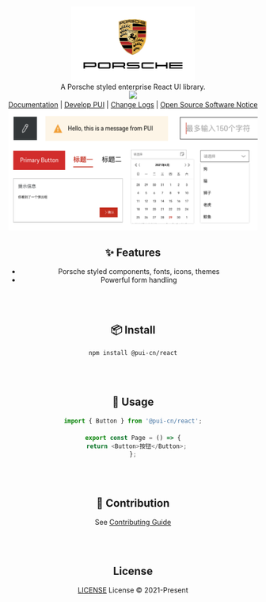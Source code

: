 <div align="center">
  <picture>
    <source media="(prefers-color-scheme: dark)" srcset="./logo-dark.svg" />
    <img src="./logo-light.svg" height="150" />
  </picture>
</div>

<div align="center">
A Porsche styled enterprise React UI library.
<div>
<div align="center">
  <a href="https://www.npmjs.com/package/@pui-cn/react"><img src="https://img.shields.io/badge/ver%200.1.67-black"></a>
<div>

<div align="center">
 <a href="https://porsche-design-system.github.io/porsche-design-system-china/docs/">Documentation</a> | <a href="https://porsche-design-system.github.io/porsche-design-system-china/docs/?path=/docs/coding-develop-pui--docs">Develop PUI</a> | <a href="https://porsche-design-system.github.io/porsche-design-system-china/docs/?path=/docs/coding-change-logs--docs">Change Logs</a> | <a href="https://github.com/porsche-design-system/porsche-design-system-china/blob/develop/NOTICE.txt">Open Source Software Notice</a>
</div>
<img src="pui.png" >

## ✨ Features

- Porsche styled components, fonts, icons, themes
- Powerful form handling

<br/>
<br/>

## 📦 Install

```sh
npm install @pui-cn/react
```

<br/>
<br/>

## 🔨 Usage

```ts
import { Button } from '@pui-cn/react';

export const Page = () => {
  return <Button>按钮</Button>;
};
```

<br/>
<br/>

## 🤝 Contribution

See [Contributing Guide](./CONTRIBUTING.md)

<br/>

<br/>

## License

[LICENSE](./LICENSE.md) License © 2021-Present

